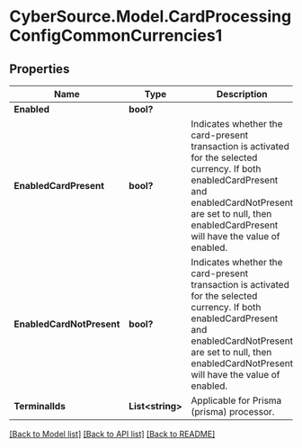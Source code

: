 # CyberSource.Model.CardProcessingConfigCommonCurrencies1
## Properties

Name | Type | Description | Notes
------------ | ------------- | ------------- | -------------
**Enabled** | **bool?** |  | [optional] 
**EnabledCardPresent** | **bool?** | Indicates whether the card-present transaction is activated for the selected currency. If both enabledCardPresent and enabledCardNotPresent are set to null, then enabledCardPresent will have the value of enabled.  | [optional] 
**EnabledCardNotPresent** | **bool?** | Indicates whether the card-present transaction is activated for the selected currency. If both enabledCardPresent and enabledCardNotPresent are set to null, then enabledCardNotPresent will have the value of enabled.  | [optional] 
**TerminalIds** | **List&lt;string&gt;** | Applicable for Prisma (prisma) processor. | [optional] 

[[Back to Model list]](../README.md#documentation-for-models) [[Back to API list]](../README.md#documentation-for-api-endpoints) [[Back to README]](../README.md)

